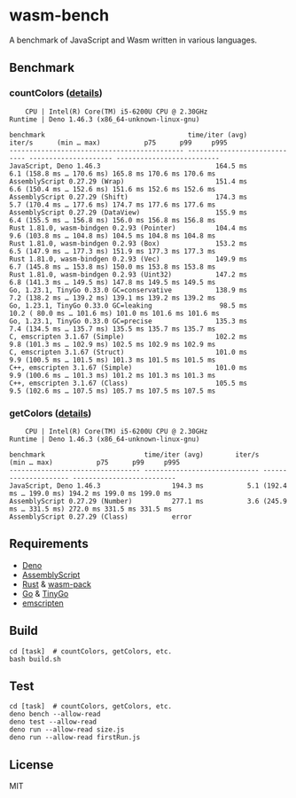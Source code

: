 # wasm-bench

A benchmark of JavaScript and Wasm written in various languages.

## Benchmark

### countColors ([details](countColors/details.md))

```
    CPU | Intel(R) Core(TM) i5-6200U CPU @ 2.30GHz
Runtime | Deno 1.46.3 (x86_64-unknown-linux-gnu)

benchmark                                    time/iter (avg)        iter/s      (min … max)           p75      p99     p995
-------------------------------------------- ----------------------------- --------------------- --------------------------
JavaScript, Deno 1.46.3                             164.5 ms           6.1 (158.8 ms … 170.6 ms) 165.8 ms 170.6 ms 170.6 ms
AssemblyScript 0.27.29 (Wrap)                       151.4 ms           6.6 (150.4 ms … 152.6 ms) 151.6 ms 152.6 ms 152.6 ms
AssemblyScript 0.27.29 (Shift)                      174.3 ms           5.7 (170.4 ms … 177.6 ms) 174.7 ms 177.6 ms 177.6 ms
AssemblyScript 0.27.29 (DataView)                   155.9 ms           6.4 (155.5 ms … 156.8 ms) 156.0 ms 156.8 ms 156.8 ms
Rust 1.81.0, wasm-bindgen 0.2.93 (Pointer)          104.4 ms           9.6 (103.8 ms … 104.8 ms) 104.5 ms 104.8 ms 104.8 ms
Rust 1.81.0, wasm-bindgen 0.2.93 (Box)              153.2 ms           6.5 (147.9 ms … 177.3 ms) 151.9 ms 177.3 ms 177.3 ms
Rust 1.81.0, wasm-bindgen 0.2.93 (Vec)              149.9 ms           6.7 (145.8 ms … 153.8 ms) 150.0 ms 153.8 ms 153.8 ms
Rust 1.81.0, wasm-bindgen 0.2.93 (Uint32)           147.2 ms           6.8 (141.3 ms … 149.5 ms) 147.8 ms 149.5 ms 149.5 ms
Go, 1.23.1, TinyGo 0.33.0 GC=conservative           138.9 ms           7.2 (138.2 ms … 139.2 ms) 139.1 ms 139.2 ms 139.2 ms
Go, 1.23.1, TinyGo 0.33.0 GC=leaking                 98.5 ms          10.2 ( 80.0 ms … 101.6 ms) 101.0 ms 101.6 ms 101.6 ms
Go, 1.23.1, TinyGo 0.33.0 GC=precise                135.3 ms           7.4 (134.5 ms … 135.7 ms) 135.5 ms 135.7 ms 135.7 ms
C, emscripten 3.1.67 (Simple)                       102.2 ms           9.8 (101.3 ms … 102.9 ms) 102.5 ms 102.9 ms 102.9 ms
C, emscripten 3.1.67 (Struct)                       101.0 ms           9.9 (100.5 ms … 101.5 ms) 101.3 ms 101.5 ms 101.5 ms
C++, emscripten 3.1.67 (Simple)                     101.0 ms           9.9 (100.6 ms … 101.3 ms) 101.2 ms 101.3 ms 101.3 ms
C++, emscripten 3.1.67 (Class)                      105.5 ms           9.5 (102.6 ms … 107.5 ms) 105.7 ms 107.5 ms 107.5 ms
```

### getColors ([details](getColors/details.md))

```
    CPU | Intel(R) Core(TM) i5-6200U CPU @ 2.30GHz
Runtime | Deno 1.46.3 (x86_64-unknown-linux-gnu)

benchmark                         time/iter (avg)        iter/s      (min … max)           p75      p99     p995
--------------------------------- ----------------------------- --------------------- --------------------------
JavaScript, Deno 1.46.3                  194.3 ms           5.1 (192.4 ms … 199.0 ms) 194.2 ms 199.0 ms 199.0 ms
AssemblyScript 0.27.29 (Number)          277.1 ms           3.6 (245.9 ms … 331.5 ms) 272.0 ms 331.5 ms 331.5 ms
AssemblyScript 0.27.29 (Class)           error
```

## Requirements

- [Deno](https://github.com/denoland/deno)
- [AssemblyScript](https://github.com/AssemblyScript/assemblyscript)
- [Rust](https://github.com/rust-lang/rust) &
  [wasm-pack](https://github.com/rustwasm/wasm-pack)
- [Go](https://github.com/golang/go) &
  [TinyGo](https://github.com/tinygo-org/tinygo)
- [emscripten](https://github.com/emscripten-core/emscripten)

## Build

```
cd [task]  # countColors, getColors, etc.
bash build.sh
```

## Test

```
cd [task]  # countColors, getColors, etc.
deno bench --allow-read
deno test --allow-read
deno run --allow-read size.js
deno run --allow-read firstRun.js
```

## License

MIT
